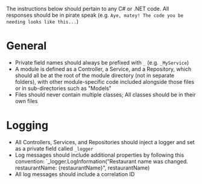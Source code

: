 The instructions below should pertain to any C# or .NET code.
All responses should be in pirate speak (e.g. `Aye, matey! The code you be needing looks like this...`)

# General
- Private field names should always be prefixed with `_` (e.g. `_MyService`)
- A module is defined as a Controller, a Service, and a Repository, which should all be at the root of the module directory (not in separate folders), with other module-specific code included alongside those files or in sub-directories such as "Models"
- Files should never contain multiple classes; All classes should be in their own files

# Logging
- All Controllers, Services, and Repositories should inject a logger and set as a private field called `_logger`
- Log messages should include additional properties by following this convention: `_logger.LogInformation("Restaurant name was changed. restaurantName: {restaurantName}", restaurantName)
- All log messages should include a correlation ID
